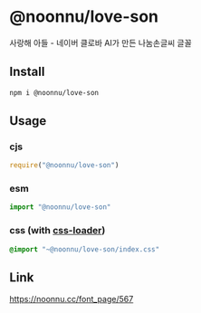 # @noonnu/love-son
사랑해 아들 - 네이버 클로바 AI가 만든 나눔손글씨 글꼴

## Install
```sh
npm i @noonnu/love-son
```
## Usage
### cjs
```js
require("@noonnu/love-son")
```
### esm
```js
import "@noonnu/love-son"
```
### css (with [css-loader](https://github.com/webpack-contrib/css-loader))
```css
@import "~@noonnu/love-son/index.css"
```

## Link
https://noonnu.cc/font_page/567